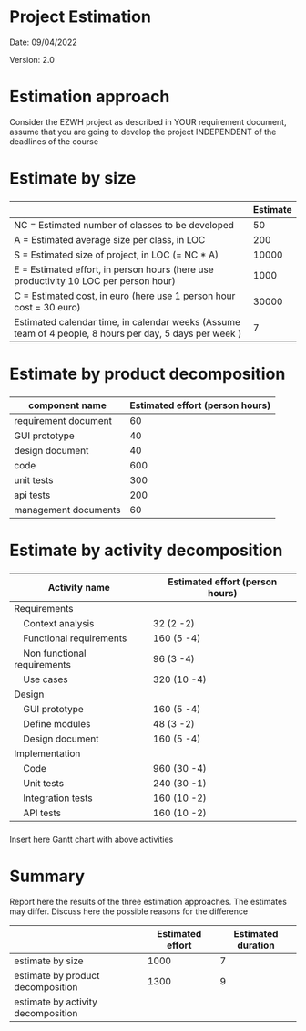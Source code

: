 # Project Estimation  
Date: 09/04/2022

Version: 2.0


# Estimation approach
Consider the EZWH  project as described in YOUR requirement document, assume that you are going to develop the project INDEPENDENT of the deadlines of the course
# Estimate by size
### 
|             | Estimate                        |             
| ----------- | ------------------------------- |  
| NC =  Estimated number of classes to be developed   |       50                      |             
| A = Estimated average size per class, in LOC       |        200                  | 
| S = Estimated size of project, in LOC (= NC * A) | 10000 |
| E = Estimated effort, in person hours (here use productivity 10 LOC per person hour)  |              1000                 |   
| C = Estimated cost, in euro (here use 1 person hour cost = 30 euro) | 30000 | 
| Estimated calendar time, in calendar weeks (Assume team of 4 people, 8 hours per day, 5 days per week ) |    7     |               

# Estimate by product decomposition
### 
|         component name    | Estimated effort (person hours)   |             
| ----------- | ------------------------------- | 
| requirement document    | 60 |
| GUI prototype | 40 |
| design document | 40 |
| code | 600 |
| unit tests | 300 |
| api tests | 200 |
| management documents  | 60 |


# Estimate by activity decomposition
### 
|         Activity name    | Estimated effort (person hours)   |             
| ----------- | ------------------------------- | 
| Requirements| |
| &emsp;Context analysis | 32 (2 -2) |
| &emsp;Functional requirements | 160 (5 -4) |
| &emsp;Non functional requirements | 96 (3 -4) |
| &emsp;Use cases | 320 (10 -4) |
| Design ||
| &emsp;GUI prototype | 160 (5 -4) |
| &emsp;Define modules | 48 (3 -2) |
| &emsp;Design document | 160 (5 -4) |
| Implementation ||
| &emsp;Code | 960 (30 -4) |
| &emsp;Unit tests | 240 (30 -1) |
| &emsp;Integration tests | 160 (10 -2) |
| &emsp;API tests | 160 (10 -2) |


###
Insert here Gantt chart with above activities

# Summary

Report here the results of the three estimation approaches. The  estimates may differ. Discuss here the possible reasons for the difference

|             | Estimated effort                        |   Estimated duration |          
| ----------- | ------------------------------- | ---------------|
| estimate by size | 1000 | 7 |
| estimate by product decomposition | 1300 | 9 |
| estimate by activity decomposition |  |




